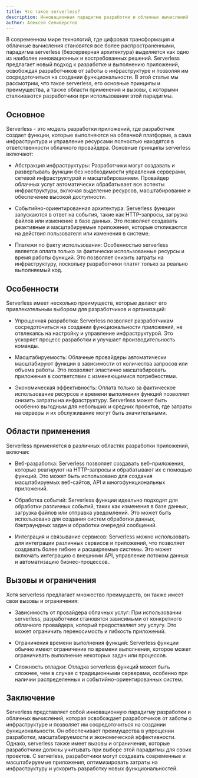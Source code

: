 ```yaml
---
title: Что такое serverless?
description: Инновационная парадигма разработки и облачных вычислений
author: Алексей Селиверстов
---
```


В современном мире технологий, где цифровая трансформация и облачные вычисления становятся все более распространенными, парадигма serverless (безсерверная архитектура) выделяется как одно из наиболее инновационных и востребованных решений. Serverless предлагает новый подход к разработке и выполнению приложений, освобождая разработчиков от заботы о инфраструктуре и позволяя им сосредоточиться на создании функциональности. В этой статье мы рассмотрим, что такое serverless, его основные принципы и преимущества, а также области применения и вызовы, с которыми сталкиваются разработчики при использовании этой парадигмы.


## Основное

Serverless - это модель разработки приложений, где разработчик создает функции, которые выполняются на облачной платформе, а сама инфраструктура и управление ресурсами полностью находятся в ответственности облачного провайдера. Основные принципы serverless включают:

* Абстракция инфраструктуры: Разработчики могут создавать и развертывать функции без необходимости управления серверами, сетевой инфраструктурой и масштабированием. Провайдер облачных услуг автоматически обрабатывает все аспекты инфраструктуры, включая выделение ресурсов, масштабирование и обеспечение высокой доступности.

* Событийно-ориентированная архитектура: Serverless функции запускаются в ответ на события, такие как HTTP-запросы, загрузка файлов или изменение в базе данных. Это позволяет создавать реактивные и масштабируемые приложения, которые откликаются на действия пользователя или изменения в системе.

* Платежи по факту использования: Особенностью serverless является оплата только за фактически использованные ресурсы и время работы функций. Это позволяет снизить затраты на инфраструктуру, поскольку разработчики платят только за реально выполняемый код.


## Особенности

Serverless имеет несколько преимуществ, которые делают его привлекательным выбором для разработчиков и организаций:

* Упрощенная разработка: Serverless позволяет разработчикам сосредоточиться на создании функциональности приложений, не отвлекаясь на настройку и управление инфраструктурой. Это ускоряет процесс разработки и улучшает производительность команды.

* Масштабируемость: Облачные провайдеры автоматически масштабируют функции в зависимости от количества запросов или объема работы. Это позволяет эластично масштабировать приложения в соответствии с изменяющимися потребностями.

* Экономическая эффективность: Оплата только за фактическое использование ресурсов и времени выполнения функций позволяет снизить затраты на инфраструктуру. Serverless может быть особенно выгодным для небольших и средних проектов, где затраты на серверы и их обслуживание могут быть значительными.


## Области применения

Serverless применяется в различных областях разработки приложений, включая:

* Веб-разработка: Serverless позволяет создавать веб-приложения, которые реагируют на HTTP-запросы и обрабатывают их с помощью функций. Это может быть использовано для создания масштабируемых веб-сайтов, API и многофункциональных приложений.

* Обработка событий: Serverless функции идеально подходят для обработки различных событий, таких как изменения в базе данных, загрузка файлов или отправка уведомлений. Это может быть использовано для создания систем обработки данных, бэкграундных задач и обработки очередей сообщений.

* Интеграция и связывание сервисов: Serverless можно использовать для интеграции различных сервисов и приложений, что позволяет создавать более гибкие и расширяемые системы. Это может включать интеграцию с внешними API, управление потоком данных и автоматизацию бизнес-процессов..


## Вызовы и ограничения

Хотя serverless предлагает множество преимуществ, он также имеет свои вызовы и ограничения:

* Зависимость от провайдера облачных услуг: При использовании serverless, разработчики становятся зависимыми от конкретного облачного провайдера, который предоставляет эту услугу. Это может ограничить переносимость и гибкость приложений.

* Ограничения времени выполнения функций: Serverless функции обычно имеют ограничение по времени выполнения, которое может ограничивать выполнение некоторых задач или процессов.

* Сложность отладки: Отладка serverless функций может быть сложнее, чем в случае с традиционными серверами, особенно при наличии распределенных и событийно-ориентированных систем.


## Заключение

Serverless представляет собой инновационную парадигму разработки и облачных вычислений, которая освобождает разработчиков от заботы о инфраструктуре и позволяет им сосредоточиться на создании функциональности. Он обеспечивает преимущества в упрощении разработки, масштабируемости и экономической эффективности. Однако, serverless также имеет вызовы и ограничения, которые разработчики должны учитывать при выборе этой парадигмы для своих проектов. С serverless, разработчики могут создавать современные и масштабируемые приложения, оптимизировать затраты на инфраструктуру и ускорить разработку новых функциональностей.